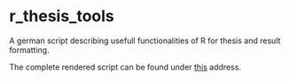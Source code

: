# r_thesis_tools
A german script describing usefull functionalities of R for thesis and result formatting.

The complete rendered script can be found under [this](https://mbrede.github.io/r_thesis_tools/quarto/) address.


